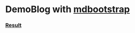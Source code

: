 # DemoBlog with [mdbootstrap](https://mdbootstrap.com)
### [Result](https://kusemi.github.io/DemoBlog/)
